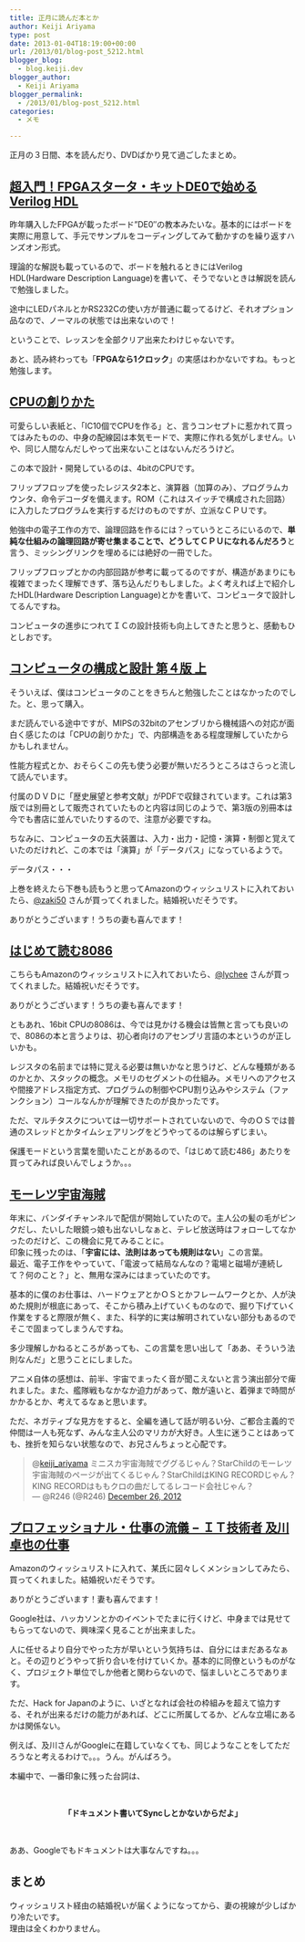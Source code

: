 ```yaml
---
title: 正月に読んだ本とか
author: Keiji Ariyama
type: post
date: 2013-01-04T18:19:00+00:00
url: /2013/01/blog-post_5212.html
blogger_blog:
  - blog.keiji.dev
blogger_author:
  - Keiji Ariyama
blogger_permalink:
  - /2013/01/blog-post_5212.html
categories:
  - メモ

---
```

正月の３日間、本を読んだり、DVDばかり見て過ごしたまとめ。

<!--more-->

## <span><a href="http://www.amazon.co.jp/gp/product/478983137X/ref=as_li_tf_tl?ie=UTF8&camp=247&creative=1211&creativeASIN=478983137X&linkCode=as2&tag=keiji_ariyama-22" target="_blank">超入門！FPGAスタータ・キットDE0で始めるVerilog HDL</a></span>

昨年購入したFPGAが載ったボード&#8221;DE0&#8243;の教本みたいな。基本的にはボードを実際に用意して、手元でサンプルをコーディングしてみて動かすのを繰り返すハンズオン形式。

理論的な解説も載っているので、ボードを触れるときにはVerilog HDL(Hardware Description Language)を書いて、そうでないときは解説を読んで勉強しました。

途中にLEDパネルとかRS232Cの使い方が普通に載ってるけど、それオプション品なので、ノーマルの状態では出来ないので！
  
ということで、レッスンを全部クリア出来たわけじゃないです。

あと、読み終わっても「**FPGAなら1クロック**」の実感はわかないですね。もっと勉強します。

## <a href="http://www.amazon.co.jp/gp/product/4839909865/ref=as_li_tf_tl?ie=UTF8&camp=247&creative=1211&creativeASIN=4839909865&linkCode=as2&tag=keiji_ariyama-22" target="_blank">CPUの創りかた</a>

可愛らしい表紙と、「IC10個でCPUを作る」と、言うコンセプトに惹かれて買ってはみたものの、中身の配線図は本気モードで、実際に作れる気がしません。いや、同じ人間なんだしやって出来ないことはないんだろうけど。

この本で設計・開発しているのは、4bitのCPUです。
  
フリップフロップを使ったレジスタ2本と、演算器（加算のみ）、プログラムカウンタ、命令デコーダを備えます。ROM（これはスイッチで構成された回路）に入力したプログラムを実行するだけのものですが、立派なＣＰＵです。

勉強中の電子工作の方で、論理回路を作るには？っていうところにいるので、**単純な仕組みの論理回路が寄せ集まることで、どうしてＣＰＵになれるんだろう**と言う、ミッシングリンクを埋めるには絶好の一冊でした。

<div>
</div>

フリップフロップとかの内部回路が参考に載ってるのですが、構造があまりにも複雑でまったく理解できず、落ち込んだりもしました。よく考えれば上で紹介したHDL(Hardware Description Language)とかを書いて、コンピュータで設計してるんですね。
  
コンピュータの進歩につれてＩＣの設計技術も向上してきたと思うと、感動もひとしおです。

## <a href="http://www.amazon.co.jp/gp/product/4822284786/ref=as_li_tf_tl?ie=UTF8&camp=247&creative=1211&creativeASIN=4822284786&linkCode=as2&tag=keiji_ariyama-22" target="_blank">コンピュータの構成と設計 第４版 上</a>

そういえば、僕はコンピュータのことをきちんと勉強したことはなかったのでした。と、思って購入。

まだ読んでいる途中ですが、MIPSの32bitのアセンブリから機械語への対応が面白く感じたのは「CPUの創りかた」で、内部構造をある程度理解していたからかもしれません。
  
性能方程式とか、おそらくこの先も使う必要が無いだろうところはさらっと流して読んでいます。

付属のＤＶＤに「歴史展望と参考文献」がPDFで収録されています。これは第3版では別冊として販売されていたものと内容は同じのようで、第3版の別冊本は今でも書店に並んでいたりするので、注意が必要ですね。

ちなみに、コンピュータの五大装置は、入力・出力・記憶・演算・制御と覚えていたのだけれど、この本では「演算」が「データパス」になっているようで。

データパス・・・

上巻を終えたら下巻も読もうと思ってAmazonのウィッシュリストに入れておいたら、<a href="https://twitter.com/zaki50" target="_blank">@zaki50</a> さんが買ってくれました。結婚祝いだそうです。

ありがとうございます！うちの妻も喜んでます！

## <a href="http://www.amazon.co.jp/gp/product/4871482456/ref=as_li_tf_tl?ie=UTF8&camp=247&creative=1211&creativeASIN=4871482456&linkCode=as2&tag=keiji_ariyama-22" target="_blank">はじめて読む8086</a>

こちらもAmazonのウィッシュリストに入れておいたら、<a href="https://twitter.com/lychee" target="_blank">@lychee</a> さんが買ってくれました。結婚祝いだそうです。
  
ありがとうございます！うちの妻も喜んでます！

<div>
</div>

<div>
  ともあれ、16bit CPUの8086は、今では見かける機会は皆無と言っても良いので、8086の本と言うよりは、初心者向けのアセンブリ言語の本というのが正しいかも。
</div>

レジスタの名前までは特に覚える必要は無いかなと思うけど、どんな種類があるのかとか、スタックの概念。メモリのセグメントの仕組み。メモリへのアクセスや間接アドレス指定方式、プログラムの制御やCPU割り込みやシステム（ファンクション）コールなんかが理解できたのが良かったです。

ただ、マルチタスクについては一切サポートされていないので、今のＯＳでは普通のスレッドとかタイムシェアリングをどうやってるのは解らずじまい。

保護モードという言葉を聞いたことがあるので、「はじめて読む486」あたりを買ってみれば良いんでしょうか。。。

## <a href="http://www.amazon.co.jp/gp/product/B009Q6F69E/ref=as_li_tf_tl?ie=UTF8&camp=247&creative=1211&creativeASIN=B009Q6F69E&linkCode=as2&tag=keiji_ariyama-22" target="_blank">モーレツ宇宙海賊</a>

<div>
  年末に、バンダイチャンネルで配信が開始していたので。主人公の髪の毛がピンクだし、たいした眼鏡っ娘も出ないしなぁと、テレビ放送時はフォローしてなかったのだけど、この機会に見てみることに。
</div>

<div>
</div>

<div>
  印象に残ったのは、「<b>宇宙には、法則はあっても規則はない</b>」この言葉。<br /> 最近、電子工作をやっていて、「電波って結局なんなの？電場と磁場が連続して？何のこと？」と、無用な深みにはまっていたのです。
</div>

基本的に僕のお仕事は、ハードウェアとかＯＳとかフレームワークとか、人が決めた規則が根底にあって、そこから積み上げていくものなので、掘り下げていく作業をすると際限が無く、また、科学的に実は解明されていない部分もあるのでそこで固まってしまうんですね。

多少理解しかねるところがあっても、この言葉を思い出して「ああ、そういう法則なんだ」と思うことにしました。

<div>
  <div>
    アニメ自体の感想は、前半、宇宙でまったく音が聞こえないと言う演出部分で痺れました。また、艦隊戦もなかなか迫力があって、敵が遠いと、着弾まで時間がかかるとか、考えてるなぁと思います。
  </div>
  
  <div>
  </div>
  
  <p>
    ただ、ネガティブな見方をすると、全編を通して話が明るい分、ご都合主義的で仲間は一人も死なず、みんな主人公のマリカが大好き。人生に迷うことはあっても、挫折を知らない状態なので、お兄さんちょっと心配です。
  </p>
</div>

<blockquote class="twitter-tweet tw-align-center" data-in-reply-to="283874034976956416">
  <p>
    @<a href="https://twitter.com/keiji_ariyama">keiji_ariyama</a> ミニスカ宇宙海賊でググるじゃん？StarChildのモーレツ宇宙海賊のページが出てくるじゃん？StarChildはKING RECORDじゃん？KING RECORDはももクロの曲だしてるレコード会社じゃん？<br /> — @R246 (@R246) <a data-datetime="2012-12-26T10:08:00+00:00" href="https://twitter.com/R246/status/283876812088553472">December 26, 2012</a>
  </p>
</blockquote>



## <a href="http://www.amazon.co.jp/gp/product/B0087BB5BW/ref=as_li_tf_tl?ie=UTF8&camp=247&creative=1211&creativeASIN=B0087BB5BW&linkCode=as2&tag=keiji_ariyama-22" target="_blank">プロフェッショナル・仕事の流儀 − ＩＴ技術者 及川卓也の仕事</a>

Amazonのウィッシュリストに入れて、某氏に図々しくメンションしてみたら、買ってくれました。結婚祝いだそうです。

<div>
  <p>
    ありがとうございます！妻も喜んでます！
  </p>
  
  <div>
  </div>
</div>

Google社は、ハッカソンとかのイベントでたまに行くけど、中身までは見せてもらってないので、興味深く見ることが出来ました。

人に任せるより自分でやった方が早いという気持ちは、自分にはまだあるなぁと。その辺りどうやって折り合いを付けていくか。基本的に同僚というものがなく、プロジェクト単位でしか他者と関わらないので、悩ましいところであります。

ただ、Hack for Japanのように、いざとなれば会社の枠組みを超えて協力する、それが出来るだけの能力があれば、どこに所属してるか、どんな立場にあるかは関係ない。
  
例えば、及川さんがGoogleに在籍していなくても、同じようなことをしてただろうなと考えるわけで。。。うん。がんばろう。

本編中で、一番印象に残った台詞は、
  
&nbsp;

<div style="text-align: center;">
  <b>「ドキュメント書いてSyncしとかないからだよ」</b>
</div>

&nbsp;
  
ああ、Googleでもドキュメントは大事なんですね。。。

## まとめ

<div>
  ウィッシュリスト経由の結婚祝いが届くようになってから、妻の視線が少しばかり冷たいです。
</div>

<div>
  理由は全くわかりません。
</div></div>